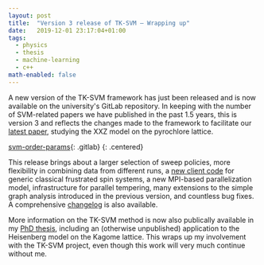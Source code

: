 ```yaml
---
layout: post
title:  "Version 3 release of TK-SVM — Wrapping up"
date:   2019-12-01 23:17:04+01:00
tags:
  - physics
  - thesis
  - machine-learning
  - c++
math-enabled: false
---
```


A new version of the TK-SVM framework has just been released and is now
available on the university's GitLab repository. In keeping with the number of
SVM-related papers we have published in the past 1.5 years, this is version 3
and reflects the changes made to the framework to facilitate our [latest
paper][3], studying the XXZ model on the pyrochlore lattice.

[svm-order-params][1]{: .gitlab}
{: .centered}

This release brings about a larger selection of sweep policies, more flexibility
in combining data from different runs, a [new client code][4] for generic
classical frustrated spin systems, a new MPI-based parallelization model,
infrastructure for parallel tempering, many extensions to the simple graph
analysis introduced in the previous version, and countless bug fixes. A
comprehensive [changelog][5] is also available.

More information on the TK-SVM method is now also publically available in my
[PhD thesis][2], including an (otherwise unpublished) application to the
Heisenberg model on the Kagome lattice.
This wraps up my involvement with the TK-SVM project, even though this work will
very much continue without me.

[1]: https://gitlab.physik.uni-muenchen.de/LDAP_ls-schollwoeck/svm-order-params
[2]: https://nbn-resolving.org/urn:nbn:de:bvb:19-250579
[3]: /publications/1907.12322/
[4]: https://gitlab.physik.uni-muenchen.de/LDAP_ls-schollwoeck/svm-order-params/tree/v3.0/frustmag
[5]: https://gitlab.physik.uni-muenchen.de/LDAP_ls-schollwoeck/svm-order-params/blob/v3.0/CHANGELOG.md
